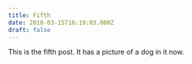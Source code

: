 ```yaml
---
title: Fifth
date: 2018-03-15T16:19:03.000Z
draft: false
---
```

This is the fifth post. It has a picture of a dog in it now.

